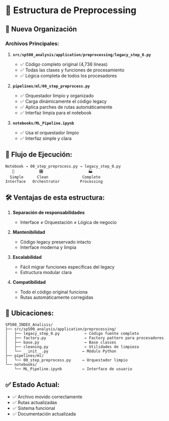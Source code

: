 # 📁 Estructura de Preprocessing

## 🎯 Nueva Organización

### Archivos Principales:

1. **`src/sp500_analysis/application/preprocessing/legacy_step_0.py`**
   - ✅ Código completo original (4,736 líneas)
   - ✅ Todas las clases y funciones de procesamiento
   - ✅ Lógica completa de todos los procesadores

2. **`pipelines/ml/00_step_preprocess.py`**
   - ✅ Orquestador limpio y organizado
   - ✅ Carga dinámicamente el código legacy
   - ✅ Aplica parches de rutas automáticamente
   - ✅ Interfaz limpia para el notebook

3. **`notebooks/ML_Pipeline.ipynb`**
   - ✅ Usa el orquestador limpio
   - ✅ Interfaz simple y clara

## 🔄 Flujo de Ejecución:

```
Notebook → 00_step_preprocess.py → legacy_step_0.py
   📱           🎛️                    🏭
  Simple      Clean               Complete
Interface   Orchestrator         Processing
```

## 🛠️ Ventajas de esta estructura:

1. **Separación de responsabilidades**
   - Interface ≠ Orquestación ≠ Lógica de negocio

2. **Mantenibilidad**
   - Código legacy preservado intacto
   - Interface moderna y limpia

3. **Escalabilidad**
   - Fácil migrar funciones específicas del legacy
   - Estructura modular clara

4. **Compatibilidad**
   - Todo el código original funciona
   - Rutas automáticamente corregidas

## 📂 Ubicaciones:

```
SP500_INDEX_Analisis/
├── src/sp500_analysis/application/preprocessing/
│   ├── legacy_step_0.py           ← Código fuente completo
│   ├── factory.py                 ← Factory pattern para procesadores
│   ├── base.py                    ← Base classes
│   ├── cleaning.py                ← Utilidades de limpieza
│   └── __init__.py               ← Módulo Python
├── pipelines/ml/
│   └── 00_step_preprocess.py     ← Orquestador limpio
└── notebooks/
    └── ML_Pipeline.ipynb         ← Interface de usuario
```

## ✅ Estado Actual:

- ✅ Archivo movido correctamente
- ✅ Rutas actualizadas
- ✅ Sistema funcional
- ✅ Documentación actualizada 